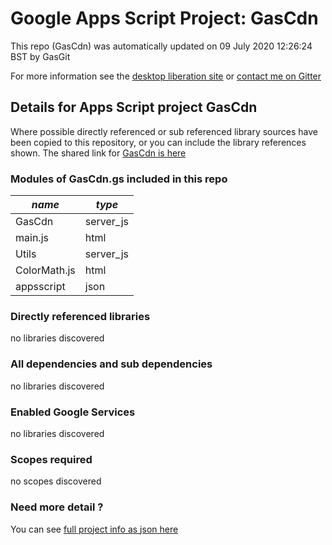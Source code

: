 # Google Apps Script Project: GasCdn
This repo (GasCdn) was automatically updated on 09 July 2020 12:26:24 BST by GasGit

For more information see the [desktop liberation site](https://ramblings.mcpher.com/drive-sdk-and-github/getting-your-apps-scripts-to-github/ "desktop liberation") or [contact me on Gitter](https://gitter.im/desktopliberation/community "Bruce McPherson - GDE")
## Details for Apps Script project GasCdn
Where possible directly referenced or sub referenced library sources have been copied to this repository, or you can include the library references shown. 
The shared link for [GasCdn is here](https://script.google.com/d/15kTqfOkCK9tbdGAItgq_alaLzGsZEUq_3Bm81qzpDYIQW2z1t7UXVaiR/edit?usp=sharing "open in the GAS IDE")

### Modules of GasCdn.gs included in this repo
*name*|*type*
--- | --- 
GasCdn| server_js
main.js| html
Utils| server_js
ColorMath.js| html
appsscript| json
### Directly referenced libraries
no libraries discovered
### All dependencies and sub dependencies
no libraries discovered
### Enabled Google Services
no libraries discovered
### Scopes required
no scopes discovered
### Need more detail ?
You can see [full project info as json here](info.json)
